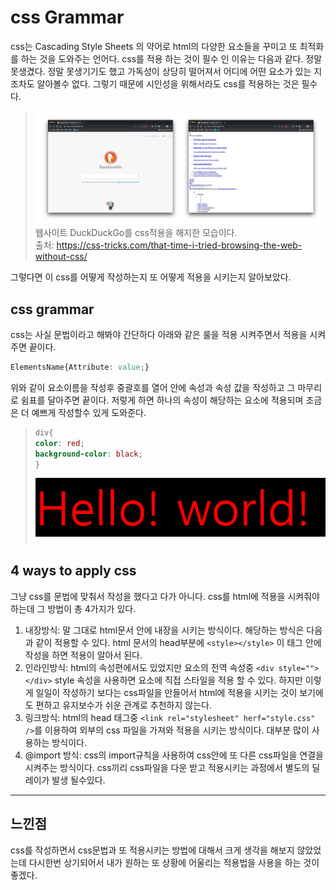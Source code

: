 # css Grammar

css는 Cascading Style Sheets 의 약어로 html의 다양한 요소들을 꾸미고 또 최적화를 하는 것을 도와주는 언어다. css를 적용 하는 것이 필수 인 이유는 다음과 같다.
정말 못생겼다. 정말 못생기기도 했고 가독성이 상당히 떨어져서 어디에 어떤 요소가 있는 지 조차도 알아볼수 없다. 그렇기 때문에 시인성을 위해서라도 css를 적용하는 것은 필수다.
> ![img.png](../img/221219-css-grammar-example.png)
> 웹사이트 DuckDuckGo를 css적용을 해지한 모습이다. <br/>
> 출처: https://css-tricks.com/that-time-i-tried-browsing-the-web-without-css/

그렇다면 이 css를 어떻게 작성하는지 또 어떻게 적용을 시키는지 알아보았다.

## css grammar

css는 사실 문법이라고 해봐야 간단하다 아래와 같은 룰을 적용 시켜주면서 적용을 시켜주면 끝이다.
```css
ElementsName{Attribute: value;}
```
위와 같이 요소이름을 작성후 중괄호를 열어 안에 속성과 속성 값을 작성하고 그 마무리로 쉼표를 달아주면 끝이다. 저렇게 하면 하나의 속성이 해당하는 요소에 적용되며 조금은 더 예쁘게 작성할수 있게 도와준다.

>```css
> div{
>color: red;
>background-color: black;
> }
>```
>![img.png](../img/221219-css-grammar-example2.png)

## 4 ways to apply css

그냥 css를 문법에 맞춰서 작성을 했다고 다가 아니다. css를 html에 적용을 시켜줘야 하는데 그 방법이 총 4가지가 있다.

1. 내장방식: 말 그대로 html문서 안에 내장을 시키는 방식이다. 해당하는 방식은 다음과 같이 적용할 수 있다. html 문서의 head부분에 `<style></style>` 이 태그 안에 작성을 하면 적용이 알아서 된다.
2. 인라인방식: html의 속성편에서도 있었지만 요소의 전역 속성중 `<div style=""></div>` style 속성을 사용하면 요소에 직접 스타일을 적용 할 수 있다. 하지만 이렇게 일일이 작성하기 보다는 css파일을 만들어서 html에 적용을 시키는 것이 보기에도 편하고 유지보수가 쉬운 관계로 추천하지 않는다.
3. 링크방식: html의 head 태그중 `<link rel="stylesheet" herf="style.css" />`를 이용하여 외부의 css 파일을 가져와 적용을 시키는 방식이다. 대부분 많이 사용하는 방식이다.
4. @import 방식: css의 import규칙을 사용하여 css안에 또 다른 css파일을 연결을 시켜주는 방식이다. css끼리 css파일을 다운 받고 적용시키는 과정에서 별도의 딜레이가 발생 될수있다.

----
## 느낀점
css를 작성하면서 css문법과 또 적용시키는 방법에 대해서 크게 생각을 해보지 않았었는데 다시한번 상기되어서 내가 원하는 또 상황에 어울리는 적용법을 사용을 하는 것이 좋겠다.